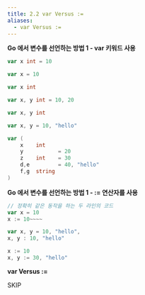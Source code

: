 ```yaml
---
title: 2.2 var Versus :=
aliases:
  - var Versus :=
---
```


**Go 에서 변수를 선언하는 방법 1 - var 키워드 사용**

```go
var x int = 10
```

```go
var x = 10
```

```go
var x int
```

```go
var x, y int = 10, 20
```

```go
var x, y int
```

```go
var x, y = 10, "hello"
```

```go
var (
	x    int
	y           = 20
	z    int    = 30
	d,e         = 40, "hello"
	f,g  string
)
```
**Go 에서 변수를 선언하는 방법 1 - := 연산자를 사용**

```go
// 정확히 같은 동작을 하는 두 라인의 코드
var x = 10
x := 10~~~~
```

```go
var x, y = 10, "hello",
x, y : 10, "hello"
```

```go
x := 10
x, y := 30, "hello"
```

**var Versus :=**

SKIP
